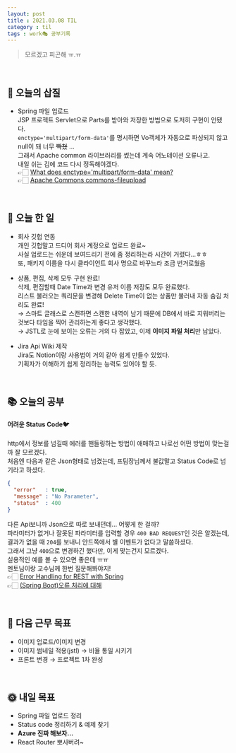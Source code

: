 ```yaml
---
layout: post
title : 2021.03.08 TIL
category : til
tags : work🎭 공부기록
---
```

> 모르겠고 피곤해 ㅠ.ㅠ   

<br/>

## 💫 오늘의 삽질 
- Spring 파일 업로드   
  JSP 프로젝트 Servlet으로 Parts를 받아와 저장한 방법으로 도저히 구현이 안됐다.   
  `enctype='multipart/form-data'`를 명시하면 Vo객체가 자동으로 파싱되지 않고 null이 돼 너무 ~~빡쳤~~ ...   
  그래서 Apache common 라이브러리를 썼는데 계속 어노테이션 오류나고.     
  내일 쉬는 김에 코드 다시 정독해야겠다.   
  👉🏻 [What does enctype='multipart/form-data' mean?](https://stackoverflow.com/questions/4526273/what-does-enctype-multipart-form-data-mean)   
  👉🏻 [Apache Commons commons-fileupload](http://commons.apache.org/proper/commons-fileupload/using.html)

<br/>

## 🚀 오늘 한 일
- 회사 깃헙 연동   
  개인 깃헙말고 드디어 회사 계정으로 업로드 완료~   
  사실 업로드는 쉬운데 보여드리기 전에 좀 정리하는라 시간이 거렸다...ㅎㅎ   
  또, 패키지 이름을 다시 클라이언트 회사 명으로 바꾸느라 조금 번거로웠음   

- 상품, 편집, 삭제 모두 구현 완료!   
  삭제, 편집할때 Date Time과 변경 유저 이름 저장도 모두 완료했다.   
  리스트 불러오는 쿼리문을 변경해 Delete Time이 없는 상품만 불러내 자동 숨김 처리도 완료!   
  → 스마트 글래스로 스캔하면 스캔한 내역이 남기 때문에 DB에서 바로 지워버리는 것보다 타임을 찍어 관리하는게 좋다고 생각했다.   
  → JSTL로 눈에 보이는 오류는 거의 다 잡았고, 이제 **이미지 파일 처리**만 남았다.

- Jira Api Wiki 제작   
  Jira도 Notion이랑 사용법이 거의 같아 쉽게 만들수 있었다.   
  기획자가 이해하기 쉽게 정리하는 능력도 있어야 할 듯.

<br/>

## 📚 오늘의 공부
#### 어려운 Status Code🐦
http에서 정보를 넘길때 에러를 핸들링하는 방법이 애매하고 나로선 어떤 방법이 맞는걸까 잘 모르겠다.   
처음엔 다음과 같은 Json형태로 넘겼는데, 프팀장님께서 불값말고 Status Code로 넘기라고 하셨다.   
```JSON
{
  "error"   : true,
  "message" : "No Parameter",
  "status"  : 400
}
```
다른 Api보니까 Json으로 따로 보내던데... 어떻게 한 걸까?   
파라미터가 없거나 잘못된 파라미터를 입력할 경우 `400 BAD REQUEST`인 것은 알겠는데,   
결과가 없을 때 `204`를 보내니 안드쪽에서 별 이벤트가 없다고 말씀하셨다.   
그래서 그냥 `400`으로 변경하긴 했다만, 이게 맞는건지 모르겠다.    
실용적인 예를 볼 수 있으면 좋은데 ㅠㅠ   
멘토님이랑 교수님께 한번 질문해봐야지!   
👉🏻 [Error Handling for REST with Spring](https://www.baeldung.com/exception-handling-for-rest-with-spring)   
👉🏻 [(Spring Boot)오류 처리에 대해](https://supawer0728.github.io/2019/04/04/spring-error-handling/)
    
<br/>   

## 🧭 다음 근무 목표
- 이미지 업로드/이미지 변경
- 이미지 썸네일 적용(jstl) → 비율 통일 시키기
- 프론트 변경 → 프로젝트 1차 완성
   
<br/>

## 🌞 내일 목표
- Spring 파일 업로드 정리
- Status code 정리하기 & 예제 찾기
- **Azure 진짜 해보자...**
- React Router 뽀사버려~
